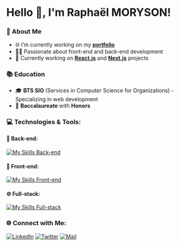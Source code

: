 # Hello 👋, I'm Raphaël MORYSON!

### 🌟 About Me
- 🌐 I’m currently working on my **[portfolio](https://google.com)**
- 👨‍💻 Passionate about front-end and back-end development
- 🎯 Currently working on **[React.js](https://reactjs.org/)** and **[Next.js](https://nextjs.org/)** projects

### 📚 Education
- 🎓 **BTS SIO** (Services in Computer Science for Organizations) - Specializing in web development
- 📜 **Baccalaureate** with **Honors** 

### 💻 Technologies & Tools:

#### 🔧 Back-end:
[![My Skills Back-end](https://skillicons.dev/icons?i=js,ts,python,prisma,postgresql,python)](https://skillicons.dev)

#### 🎨 Front-end:
[![My Skills Front-end](https://skillicons.dev/icons?i=react,html,css,sass)](https://skillicons.dev)

#### ⚙️ Full-stack:
[![My Skills Full-stack](https://skillicons.dev/icons?i=nextjs)](https://skillicons.dev)

### 🌐 Connect with Me:
[![LinkedIn](https://img.shields.io/badge/-LinkedIn-blue?style=flat&logo=LinkedIn)](https://www.linkedin.com/in/rapha%C3%ABl-moryson-82abb2248/)
[![Twitter](https://img.shields.io/badge/-Twitter-%231DA1F2?style=flat&logo=twitter)](https://twitter.com/rph712)
[![Mail](https://img.shields.io/badge/-Mail-%23D14836?style=flat&logo=gmail)](mailto:raphael.moryson@gmail.com)
